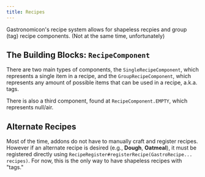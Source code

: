 ```yaml
---
title: Recipes
---
```


Gastronomicon's recipe system allows for shapeless recpies and group (tag) recipe components. (Not at the same time, unfortunately)

## The Building Blocks: `RecipeComponent`

There are two main types of components, the `SingleRecipeComponent`, which represents a single item in a recipe, and the `GroupRecipeComponent`, which represents any amount of possible items that can be used in a recipe, a.k.a. tags.

There is also a third component, found at `RecipeComponent.EMPTY`, which represents null/air.

## Alternate Recipes

Most of the time, addons do not have to manually craft and register recipes. However if an alternate recipe is desired (e.g., **Dough**, **Oatmeal**), it must be registered directly using `RecipeRegister#registerRecipe(GastroRecipe... recipes)`. For now, this is the only way to have shapeless recipes with "tags."
